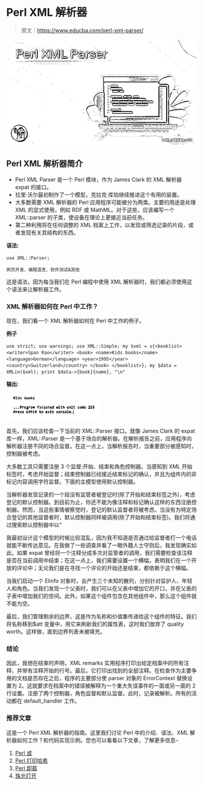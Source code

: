 # Perl XML 解析器

> 原文：<https://www.educba.com/perl-xml-parser/>

![Perl XML Parser](img/fffbcc107437b5ef32b59377e62cea50.png)



## Perl XML 解析器简介

*   Perl XML Parser 是一个 Perl 模块，作为 James Clark 的 XML 解析器 expat 的接口。
*   拉里·沃尔最初制作了一个模型，克拉克·库珀继续推进这个有用的装置。
*   大多数需要 XML 解析器的 Perl 应用程序可能被分为两类。主要的用途是处理 XML 的显式使用，例如 RDF 或 MathML。对于这些，应该编写一个 XML::parser 的子类，使设备在理论上更接近当前任务。
*   第二种利用将在任何调整的 XML 档案上工作，以发现或筛选记录的片段，或者发现有关其结构的东西。

**语法:**

`use XML::Parser;`

<small>网页开发、编程语言、软件测试&其他</small>

这是语法，因为每当我们在 Perl 编程中使用 XML 解析器时，我们都必须使用这个语法来让解析器工作。

### XML 解析器如何在 Perl 中工作？

现在，我们看一个 XML 解析器如何在 Perl 中工作的例子。

**例子**

`use strict;
use warnings;
use XML::Simple;
my $xml = s{<booklist>
<writer>Span Rao</writer>
<book>
<name>Kids books</name>
<language>German</language>
<year>1995</year>
<country>Switzerland</country>
</book>
</booklist>};
my $data = XMLin($xml);
print $data->{book}{name}, "\n"`

**输出:**

![Perl XML Parser](img/8991dfa0c645249acb9f25d3d41d2c35.png)



首先，我们应该检查一下当前的 XML::Parser 接口。就像 James Clark 的 expat 库一样，XML::Parser 是一个基于场合的解析器。在解析报告之前，应用程序向解析器注册不同的场合监督。在这一点上，当解析报告时，当重要部分被感知时，控制器被考虑。

大多数工具只需要注册 3 个监督:开始、结束和角色控制器。当感知到 XML 开始标签时，考虑开始监督；结束控制器已经接近结束标记的确认，并且为组件内的非标记内容调用字符监督。下面的主模型使用默认控制器。

当解析器发现记录的一个段没有监管者被登记时(除了开始和结束标签之外)，考虑登记的默认控制器。到目前为止，你还不能为像注释和标记确认这样的东西注册控制器。然而，当这些事情被察觉时，登记的默认监督者将被考虑。当没有为特定场合登记的其他监督者时，默认控制器同样被调用(除了开始和结束标签)。我们将通过搜索默认控制器中以“

我最初设计这个模型的时候比较混乱，因为我不知道是否通过给监督者打一个电话就能不断传达意见。在我做了一些调查并看了一眼外籍人士守则后，我发现确实如此。如果 expat 曾经将一个注释分成多次对监管者的调用，我们需要检查该注释是否在当前调用中结束；在这一点上，我们需要设置一个横幅，表明我们在一个开放的评论中；无论我们是在寻找一个评论的开始还是结束，都依赖于这个横幅。

当我们启动一个 Elinfo 对象时，会产生三个未知的散列，分别针对监护人、年轻人和角色。当我们发现一个父表时，我们可以在父表中增加它的开口，并在父表的子表中增加我们的空间。此外，如果这个组件包含在其他组件中，那么这个组件就不能为空。

最后，我们管理剩余的边界，这是作为名称和价值集传递给这个组件的特征。我们将名称移到$att 变量中，用它来刷新我们的属性表，这时我们放弃了 quality worth。这样做，直到边界列表未被填充。

### 结论

因此，我想在结束时声明，XML remarks 实用程序打印出给定档案中的所有注释，并带有注释开始的行号。最后，它打印出找到的全部注释。在检查作为主要争用的文档是否存在之后，程序的主要部分使 parser 对象的 ErrorContext 替换设置为 2。这就要求在档案中的错误被解释为一个重大失误事件的一面或另一面的 2 行设置。注册了两个控制器，角色监督和默认监督。此时，记录被解析。所有的活动都在 default_handler 工作。

### 推荐文章

这是一个 Perl XML 解析器的指南。这里我们讨论 Perl 中的介绍、语法、XML 解析器如何工作？和代码实现示例。您也可以看看以下文章，了解更多信息–

1.  [Perl 或](https://www.educba.com/perl-or/)
2.  [Perl 打印哈希](https://www.educba.com/perl-print-hash/)
3.  [Perl 卸载](https://www.educba.com/perl-unshift/)
4.  [珠光打开](https://www.educba.com/perl-open/)






